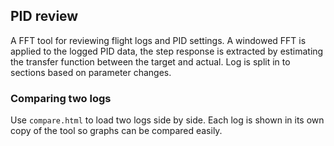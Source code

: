 ## PID review

A FFT tool for reviewing flight logs and PID settings. A windowed FFT is applied to the logged PID data, the step response is extracted by estimating the transfer function between the target and actual. Log is split in to sections based on parameter changes.

### Comparing two logs

Use `compare.html` to load two logs side by side. Each log is shown in its own copy of the tool so graphs can be compared easily.
